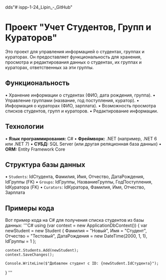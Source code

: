 dds"# ispp-1-24_Lipin_-_GitHub" 

# Проект "Учет Студентов, Групп и Кураторов"

Это проект для управления информацией о студентах, группах и кураторах. Он предоставляет функциональность для хранения, просмотра и редактирования данных о студентах, их группах и кураторах, ответственных за эти группы.

## Функциональность

•   Хранение информации о студентах (ФИО, дата рождения, группа).
•   Управление группами (название, год поступления, куратор).
•   Информация о кураторах (ФИО, зарплата).
•   Возможность просмотра списков студентов, групп и кураторов.
•   Редактирование информации.

## Технологии

•   **Язык программирования:** C#
•   **Фреймворк:** .NET (например, .NET 6 или .NET 7)
•   **СУБД:** SQL Server (или другая реляционная база данных)
•   **ORM:** Entity Framework Core

## Структура базы данных

•   `Students`: IdСтудента, Фамилия, Имя, Отчество, ДатаРождения, IdГруппы (FK)
•   `Groups`: IdГруппы, НазваниеГруппы, ГодПоступления, IdКуратора (FK)
•   `Curators`: IdКуратора, Фамилия, Имя, Отчество, Зарплата

## Примеры кода

Вот пример кода на C# для получения списка студентов из базы данных:
'''C#
using (var context = new ApplicationDbContext())
{
    var newStudent = new Student
    {
        Фамилия = "Новый",
        Имя = "Студент",
        Отчество = "Тестовый",
        ДатаРождения = new DateTime(2000, 1, 1),
        IdГруппы = 1
    };

    context.Students.Add(newStudent);
    context.SaveChanges();

    Console.WriteLine($"Добавлен студент с ID: {newStudent.IdСтудента}");
}
'''